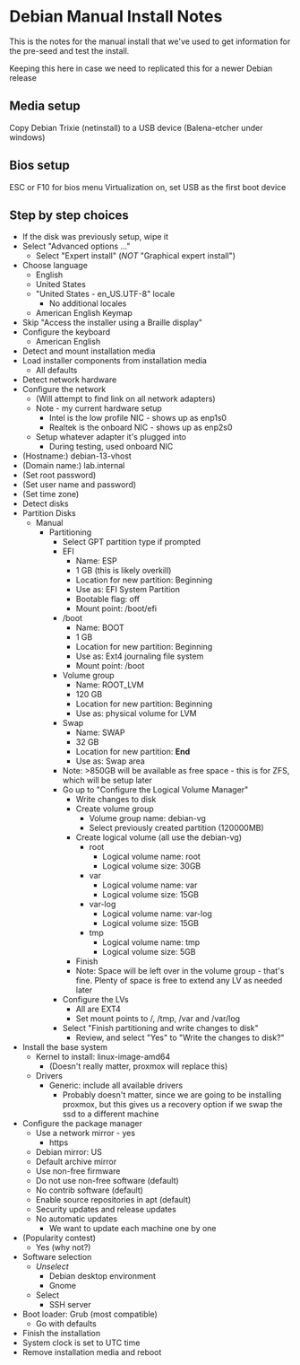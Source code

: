 # Debian Manual Install Notes

This is the notes for the manual install that we've used to get information for
the pre-seed and test the install.

Keeping this here in case we need to replicated this for a newer Debian release

## Media setup

  Copy Debian Trixie (netinstall) to a USB device (Balena-etcher under windows)

## Bios setup
  ESC or F10 for bios menu
  Virtualization on, set USB as the first boot device

## Step by step choices

  - If the disk was previously setup, wipe it
  - Select "Advanced options ..."
    - Select "Expert install" (*NOT* "Graphical expert install")
  - Choose language
    - English
    - United States
    - "United States - en\_US.UTF-8" locale
      - No additional locales
    - American English Keymap
  - Skip "Access the installer using a Braille display"
  - Configure the keyboard
    - American English
  - Detect and mount installation media
  - Load installer components from installation media
    - All defaults
  - Detect network hardware
  - Configure the network
    - (Will attempt to find link on all network adapters)
    - Note - my current hardware setup
      - Intel is the low profile NIC - shows up as enp1s0
      - Realtek is the onboard NIC - shows up as enp2s0
    - Setup whatever adapter it's plugged into
      - During testing, used onboard NIC
  - (Hostname:) debian-13-vhost
  - (Domain name:) lab.internal
  - (Set root password)
  - (Set user name and password)
  - (Set time zone)
  - Detect disks
  - Partition Disks
    - Manual
      - Partitioning
        - Select GPT partition type if prompted
        - EFI
          - Name: ESP
          - 1 GB (this is likely overkill)
          - Location for new partition: Beginning
          - Use as: EFI System Partition
          - Bootable flag: off
          - Mount point: /boot/efi
        - /boot
          - Name: BOOT
          - 1 GB
          - Location for new partition: Beginning
          - Use as: Ext4 journaling file system
          - Mount point: /boot
        - Volume group
          - Name: ROOT\_LVM
          - 120 GB
          - Location for new partition: Beginning
          - Use as: physical volume for LVM
        - Swap
          - Name: SWAP
          - 32 GB
          - Location for new partition: **End**
          - Use as: Swap area
        - Note: >850GB will be available as free space - this is for ZFS,
          which will be setup later
        - Go up to "Configure the Logical Volume Manager"
          - Write changes to disk
          - Create volume group
            - Volume group name: debian-vg
            - Select previously created partition (120000MB)
          - Create logical volume (all use the debian-vg)
            - root
              - Logical volume name: root
              - Logical volume size: 30GB
            - var
              - Logical volume name: var
              - Logical volume size: 15GB
            - var-log
              - Logical volume name: var-log
              - Logical volume size: 15GB
            - tmp
              - Logical volume name: tmp
              - Logical volume size: 5GB
          - Finish
          - Note: Space will be left over in the volume group - that's fine.
            Plenty of space is free to extend any LV as needed later
        - Configure the LVs
          - All are EXT4
          - Set mount points to /, /tmp, /var and /var/log
        - Select "Finish partitioning and write changes to disk"
          - Review, and select "Yes" to "Write the changes to disk?"
  - Install the base system
    - Kernel to install:  linux-image-amd64
      - (Doesn't really matter, proxmox will replace this)
    - Drivers
      - Generic: include all available drivers
        - Probably doesn't matter, since we are going to be installing proxmox,
          but this gives us a recovery option if we swap the ssd to a different
          machine
  - Configure the package manager
    - Use a network mirror - yes
      - https
    - Debian mirror: US
    - Default archive mirror
    - Use non-free firmware
    - Do not use non-free software (default)
    - No contrib software (default)
    - Enable source repositories in apt (default)
    - Security updates and release updates
    - No automatic updates
      - We want to update each machine one by one
  - (Popularity contest)
    - Yes (why not?)
  - Software selection
    - *Unselect*
      - Debian desktop environment
      - Gnome
    - Select
      - SSH server
  - Boot loader: Grub (most compatible)
    - Go with defaults
  - Finish the installation
  - System clock is set to UTC time
  - Remove installation media and reboot
